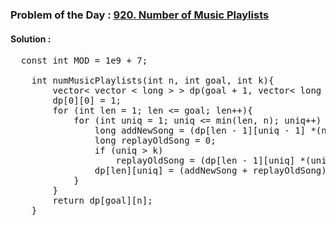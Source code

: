 ### Problem of the Day : [920. Number of Music Playlists](https://leetcode.com/problems/number-of-music-playlists/)

#### Solution : 
<pre>
  const int MOD = 1e9 + 7;

    int numMusicPlaylists(int n, int goal, int k){
        vector< vector < long > > dp(goal + 1, vector< long > (n + 1, 0) );
        dp[0][0] = 1;
        for (int len = 1; len <= goal; len++){
            for (int uniq = 1; uniq <= min(len, n); uniq++) {
                long addNewSong = (dp[len - 1][uniq - 1] *(n - (uniq - 1))) % MOD;
                long replayOldSong = 0;
                if (uniq > k)
                    replayOldSong = (dp[len - 1][uniq] *(uniq - k)) % MOD;
                dp[len][uniq] = (addNewSong + replayOldSong) % MOD;
            }
        }
        return dp[goal][n];
    }
</pre>
